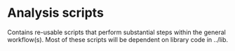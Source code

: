 Analysis scripts
================

Contains re-usable scripts that perform substantial steps within the general workflow(s).
Most of these scripts will be dependent on library code in ../lib.